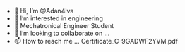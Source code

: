 - 👋 Hi, I’m @Adan4lva
- 👀 I’m interested in engineering
- 🌱 Mechatronical Engineer Student
- 💞️ I’m looking to collaborate on ...
- 📫 How to reach me ... Certificate_C-9GADWF2YVM.pdf

<!---
Adan4lva/Adan4lva is a ✨ special ✨ repository because its `README.md` (this file) appears on your GitHub profile.
You can click the Preview link to take a look at your changes.
--->
